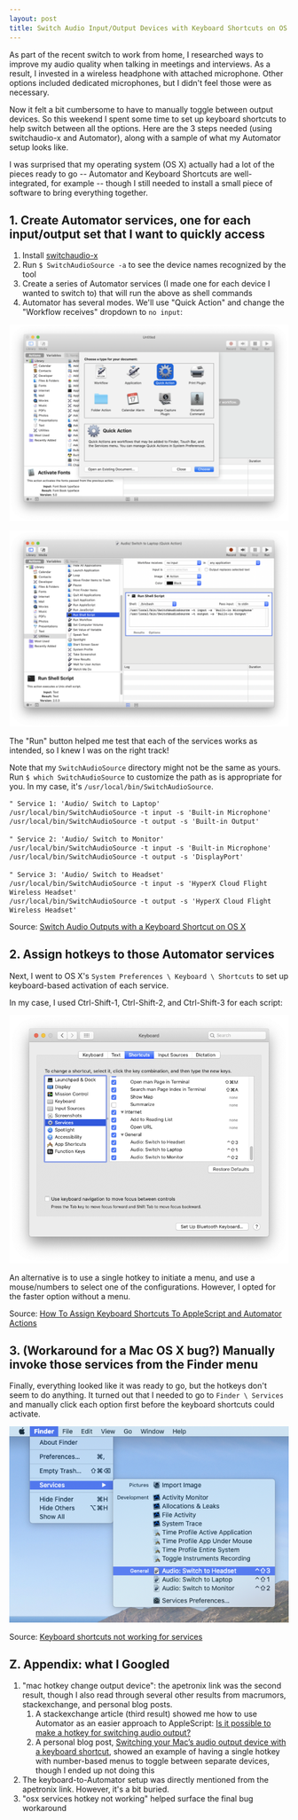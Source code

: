 ```yaml
---
layout: post
title: Switch Audio Input/Output Devices with Keyboard Shortcuts on OS X
---
```


As part of the recent switch to work from home, I researched ways to improve my audio
quality when talking in meetings and interviews. As a result, I invested in a wireless
headphone with attached microphone. Other options included dedicated microphones, but I
didn't feel those were as necessary.

Now it felt a bit cumbersome to have to manually toggle between output devices. So this
weekend I spent some time to set up keyboard shortcuts to help switch between all the
options. Here are the 3 steps needed (using switchaudio-x and Automator), along with a
sample of what my Automator setup looks like.

I was surprised that my operating system (OS X) actually had a lot of the pieces ready
to go -- Automator and Keyboard Shortcuts are well-integrated, for example -- though I
still needed to install a small piece of software to bring everything together.

## 1. Create Automator services, one for each input/output set that I want to quickly access

1. Install [switchaudio-x](https://github.com/deweller/switchaudio-osx)
2. Run `$ SwitchAudioSource -a` to see the device names recognized by the tool
3. Create a series of Automator services (I made one for each device I wanted to switch to) that will run the above as shell commands
4. Automator has several modes. We'll use "Quick Action" and change the "Workflow receives" dropdown to `no input`:

![Automator screenshot](/public/images/2020/switch_audio_automator_setup.png)

![Automator screenshot](/public/images/2020/switch_audio_automator_keyboard_shortcuts.png)

The "Run" button helped me test that each of the services works as intended, so I knew I
was on the right track!

Note that my `SwitchAudioSource` directory might not be the same as yours. Run
`$ which SwitchAudioSource` to customize the path as is appropriate for you. In
my case, it's `/usr/local/bin/SwitchAudioSource`.

~~~
" Service 1: 'Audio/ Switch to Laptop'
/usr/local/bin/SwitchAudioSource -t input -s 'Built-in Microphone'
/usr/local/bin/SwitchAudioSource -t output -s 'Built-in Output'

" Service 2: 'Audio/ Switch to Monitor'
/usr/local/bin/SwitchAudioSource -t input -s 'Built-in Microphone'
/usr/local/bin/SwitchAudioSource -t output -s 'DisplayPort'

" Service 3: 'Audio/ Switch to Headset'
/usr/local/bin/SwitchAudioSource -t input -s 'HyperX Cloud Flight Wireless Headset'
/usr/local/bin/SwitchAudioSource -t output -s 'HyperX Cloud Flight Wireless Headset'
~~~

Source: [Switch Audio Outputs with a Keyboard Shortcut on OS X](http://apetronix.com/switch-audio-outputs-with-a-keyboard-shortcut-on-os-x/)

## 2. Assign hotkeys to those Automator services
Next, I went to OS X's `System Preferences \ Keyboard \ Shortcuts` to set up keyboard-based
activation of each service.

In my case, I used Ctrl-Shift-1, Ctrl-Shift-2, and Ctrl-Shift-3 for each script:

![System preferences screenshot](/public/images/2020/switch_audio_system_preference_shortcuts.png)

An alternative is to use a single hotkey to initiate a menu, and use a mouse/numbers to
select one of the configurations. However, I opted for the faster option without a menu.

Source: [How To Assign Keyboard Shortcuts To AppleScript and Automator Actions](https://blog.fosketts.net/2010/08/09/assign-keyboard-shortcut-applescript-automator-service/)

## 3. (Workaround for a Mac OS X bug?) Manually invoke those services from the Finder menu

Finally, everything looked like it was ready to go, but the hotkeys don't seem to do anything.
It turned out that I needed to go to `Finder \ Services` and manually click each option first
before the keyboard shortcuts could activate.

![Finder example](/public/images/2020/switch_audio_finder_services.png)

Source: [Keyboard shortcuts not working for services](https://discussions.apple.com/thread/5048120)

## Z. Appendix: what I Googled

1. "mac hotkey change output device": the apetronix link was the second result, though I also read through several
   other results from macrumors, stackexchange, and personal blog posts.
    1. A stackexchange article (third result) showed me how to use Automator as an easier approach to AppleScript:
       [Is it possible to make a hotkey for switching audio 
       output?](https://apple.stackexchange.com/questions/258028/is-it-possible-to-make-a-hotkey-for-switching-audio-output)
    2. A personal blog post, [Switching your Mac’s audio output device with a keyboard 
       shortcut](https://javenmsp.wordpress.com/2016/09/01/switching-your-macs-audio-output-device-with-a-keyboard-shortcut/),
       showed an example of having a single hotkey with number-based menus to toggle between separate devices,
       though I ended up not doing this
2. The keyboard-to-Automator setup was directly mentioned from the apetronix link. However, it's a bit buried.
3. "osx services hotkey not working" helped surface the final bug workaround

